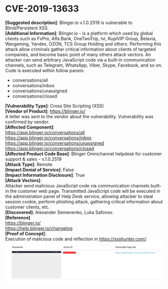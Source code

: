 # CVE-2019-13633
**[Suggested description]**: Blinger.io v.1.0.2519 is vulnerable to Blind/Persistent XSS.  
**[Additional Information]**:  Blinger.io - is a platform which used by global clients such as FxPro, Alfa Bank, OneTwoTrip, Ivi, KupiVIP Group, Belavia, Wargaming, Yandex,
OZON, TCS Group Holding and others. Performing this attack allow criminals gather critical information about clients of targeted companies, and become basic point of many others attack vectors. An attacker can send arbitrary JavaScript code via a built-in communication channels, such as Telegram, WhatsApp, Viber, Skype, Facebook, and so on.   Code is executed within follow panels:  
- conversations/all  
- conversations/inbox  
- conversations/unassigned  
- conversations/closed

**[Vulnerability Type]**: Cross Site Scripting (XSS)  
**[Vendor of Product]**:  https://blinger.io/  
A letter was sent to the vendor about the vulnerability. Vulnerability was confirmed by vendor.  
**[Affected Component]**:  
https://app.blinger.io/conversations/all  
https://app.blinger.io/conversations/inbox    
https://app.blinger.io/conversations/unassigned    
https://app.blinger.io/conversations/closed      
**[Affected Product Code Base]**: Blinger Omnichannel helpdesk for customer support & sales - v.1.0.2519     
**[Attack Type]**: Remote    
**[Impact Denial of Service]**: False  
**[Impact Information Disclosure]**: True  
**[Attack Vectors]**:  
Attacker send malicious JavaScript code via communication channels built-in the customer web page. Transmitted JavaScript code will be executed in the administration panel of Help Desk service, allowing attacker to steal session cookie, perform phishing attack, gathering critical information about customer clients, etc.  
**[Discovered]**: Alexander Semenenko, Luka Safonov.  
**[Reference]**  
https://blinger.io/  
https://help.blinger.io/changelog  
**[Proof of Concept]**:    
Execution of malicious code and reflection in https://xsshunter.com/:
![stack Overflow]( https://github.com/Aleksander-Semenenko/CVE-2019-13633/blob/main/POC_CVE-2019-13633_3.png)

